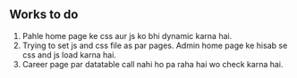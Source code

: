## Works to do

1. Pahle home page ke css aur js ko bhi dynamic karna hai.
1. Trying to set js and css file as par pages. Admin home page ke hisab se css and js load karna hai.
2. Career page par datatable call nahi ho pa raha hai wo check karna hai.




